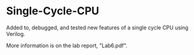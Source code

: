 # Single-Cycle-CPU
Added to, debugged, and tested new features of a single cycle CPU using Verilog.

More information is on the lab report, "Lab6.pdf".
